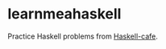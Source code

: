 # learnmeahaskell
Practice Haskell problems from [Haskell-cafe](https://www.haskell.org/pipermail/haskell-cafe/2008-June/044726.html).
